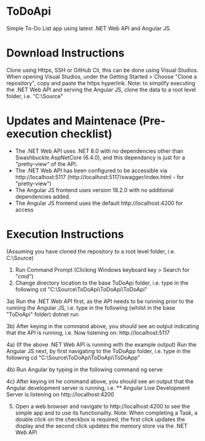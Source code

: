 # ToDoApi
Simple To-Do List app using latest .NET Web API and Angular JS.

# Download Instructions
Clone using Https, SSH or GitHub Cli, this can be done using Visual Studios.
When opening Visual Studios, under the Getting Started > Choose "Clone a repository", copy and paste the https hyperlink.
Note: to simplify executing the .NET Web API and serving the Angular JS, clone the data to a root level folder, i.e. "C:\Source"

# Updates and Maintenace (Pre-execution checklist)
- The .NET Web API uses .NET 8.0 with no dependencies other than Swashbuckle.AspNetCore (6.4.0), and this dependancy is just for a "pretty-view" of the API.
- The .NET Web API has been configured to be accessible via http://localhost:5117
(http://localhost:5117/swagger/index.html - for "pretty-view")
- The Angular JS frontend uses version 18.2.0 with no additional dependencies added.
- The Angular JS frontend uses the default http://localhost:4200 for access

# Execution Instructions
(Assuming you have cloned the repository to a root level folder, i.e. C:\Source)
1) Run Command Prompt (Clicking Windows keyboard key > Search for "cmd")
2) Change directory location to the base ToDoApi folder, i.e. type in the following
cd "C:\Source\ToDoApi\ToDoApi\ToDoApi"

3a) Run the .NET Web API first, as the API needs to be running prior to the running the Angular JS, i.e. type in the following (whilst in the base "ToDoApi" folder) 
dotnet run

3b) After keying in the command above, you should see an output indicating that the API is running, i.e.
Now listening on: http://localhost:5117

4a) (If the above .NET Web API is running with the example output) Run the Angular JS next, by first navigating to the ToDoApp folder, i.e. type in the following
cd "C:\Source\ToDoApi\ToDoApi\ToDoApp"

4b) Run Angular by typing in the following command
ng serve

4c) After keying int he command above, you should see an output that the Angular development server is running, i.e.
** Angular Live Development Server is listening on http://localhost:4200

5) Open a web browser and navigate to http://localhost:4200 to see the simple app and to use its functionality.
Note: When completing a Task, a double click on the checkbox is required, the first click updates the display and the second click updates the memory store via the .NET Web API
